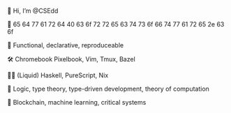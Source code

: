👋 Hi, I’m @CSEdd

💌 65 64 77 61 72 64 40 63 6f 72 72 65 63 74 73 6f 66 74 77 61 72 65 2e 63 6f

💭 Functional, declarative, reproduceable

🛠️ Chromebook Pixelbook, Vim, Tmux, Bazel

👨‍💻 (Liquid) Haskell, PureScript, Nix 

🏫 Logic, type theory, type-driven development, theory of computation 

👔 Blockchain, machine learning, critical systems
